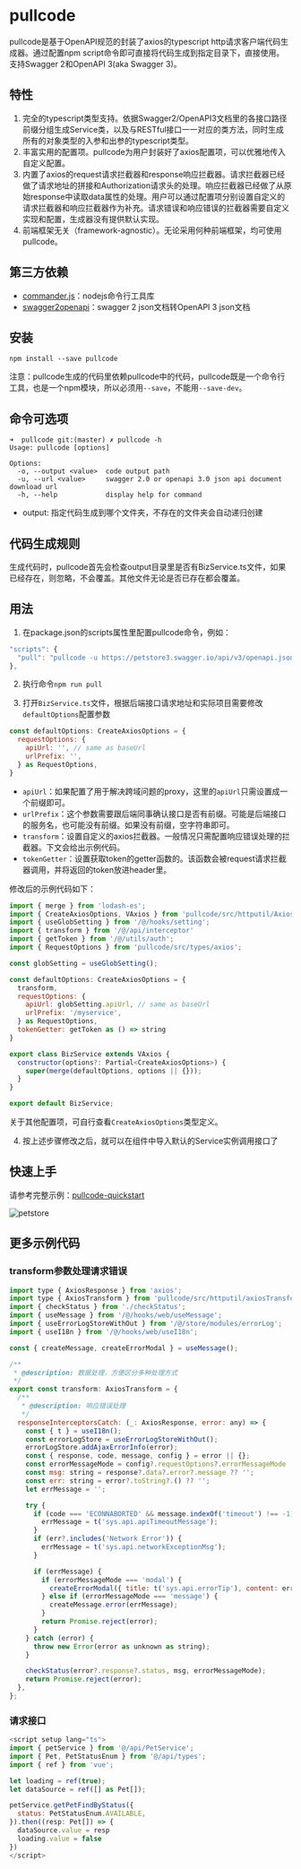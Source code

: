 # pullcode

pullcode是基于OpenAPI规范的封装了axios的typescript http请求客户端代码生成器。通过配置npm script命令即可直接将代码生成到指定目录下，直接使用。支持Swagger 2和OpenAPI 3(aka Swagger 3)。  

## 特性

1. 完全的typescript类型支持。依据Swagger2/OpenAPI3文档里的各接口路径前缀分组生成Service类，以及与RESTful接口一一对应的类方法，同时生成所有的对象类型的入参和出参的typescript类型。
2. 丰富实用的配置项。pullcode为用户封装好了axios配置项，可以优雅地传入自定义配置。
3. 内置了axios的request请求拦截器和response响应拦截器。请求拦截器已经做了请求地址的拼接和Authorization请求头的处理。响应拦截器已经做了从原始response中读取data属性的处理。用户可以通过配置项分别设置自定义的请求拦截器和响应拦截器作为补充。请求错误和响应错误的拦截器需要自定义实现和配置，生成器没有提供默认实现。
4. 前端框架无关（framework-agnostic）。无论采用何种前端框架，均可使用pullcode。

## 第三方依赖

* [commander.js](https://github.com/tj/commander.js)：nodejs命令行工具库
* [swagger2openapi](https://github.com/Mermade/oas-kit/blob/main/packages/swagger2openapi/README.md)：swagger 2 json文档转OpenAPI 3 json文档

## 安装

```shell
npm install --save pullcode
```

注意：pullcode生成的代码里依赖pullcode中的代码，pullcode既是一个命令行工具，也是一个npm模块，所以必须用`--save`，不能用`--save-dev`。

## 命令可选项

```shell
➜  pullcode git:(master) ✗ pullcode -h                                           
Usage: pullcode [options]

Options:
  -o, --output <value>  code output path
  -u, --url <value>     swagger 2.0 or openapi 3.0 json api document download url
  -h, --help            display help for command
```

* output: 指定代码生成到哪个文件夹，不存在的文件夹会自动递归创建

## 代码生成规则

生成代码时，pullcode首先会检查output目录里是否有BizService.ts文件，如果已经存在，则忽略，不会覆盖。其他文件无论是否已存在都会覆盖。

## 用法

1. 在package.json的scripts属性里配置pullcode命令，例如：

```javascript
"scripts": {
  "pull": "pullcode -u https://petstore3.swagger.io/api/v3/openapi.json -o src/api"
},
```

2. 执行命令`npm run pull`

3. 打开`BizService.ts`文件，根据后端接口请求地址和实际项目需要修改`defaultOptions`配置参数

```javascript
const defaultOptions: CreateAxiosOptions = {
  requestOptions: {
    apiUrl: '', // same as baseUrl
    urlPrefix: '',
  } as RequestOptions,
}
```

- `apiUrl`：如果配置了用于解决跨域问题的proxy，这里的`apiUrl`只需设置成一个前缀即可。
- `urlPrefix`：这个参数需要跟后端同事确认接口是否有前缀。可能是后端接口的服务名，也可能没有前缀。如果没有前缀，空字符串即可。
- `transform`：设置自定义的axios拦截器。一般情况只需配置响应错误处理的拦截器。下文会给出示例代码。
- `tokenGetter`：设置获取token的getter函数的。该函数会被request请求拦截器调用，并将返回的token放进header里。

修改后的示例代码如下：

```javascript
import { merge } from 'lodash-es';
import { CreateAxiosOptions, VAxios } from 'pullcode/src/httputil/Axios';
import { useGlobSetting } from '/@/hooks/setting';
import { transform } from '/@/api/interceptor'
import { getToken } from '/@/utils/auth';
import { RequestOptions } from 'pullcode/src/types/axios';

const globSetting = useGlobSetting();

const defaultOptions: CreateAxiosOptions = {
  transform,
  requestOptions: {
    apiUrl: globSetting.apiUrl, // same as baseUrl
    urlPrefix: '/myservice',
  } as RequestOptions,
  tokenGetter: getToken as () => string
}

export class BizService extends VAxios {
  constructor(options?: Partial<CreateAxiosOptions>) {
    super(merge(defaultOptions, options || {}));
  }
}

export default BizService;
```

关于其他配置项，可自行查看`CreateAxiosOptions`类型定义。

4. 按上述步骤修改之后，就可以在组件中导入默认的Service实例调用接口了

## 快速上手

请参考完整示例：[pullcode-quickstart](https://github.com/wubin1989/pullcode/tree/master/examples/pullcode-quickstart)

![petstore](./petstore.png)

## 更多示例代码
### transform参数处理请求错误

```javascript
import type { AxiosResponse } from 'axios';
import type { AxiosTransform } from 'pullcode/src/httputil/axiosTransform';
import { checkStatus } from './checkStatus';
import { useMessage } from '/@/hooks/web/useMessage';
import { useErrorLogStoreWithOut } from '/@/store/modules/errorLog';
import { useI18n } from '/@/hooks/web/useI18n';

const { createMessage, createErrorModal } = useMessage();

/**
 * @description: 数据处理，方便区分多种处理方式
 */
export const transform: AxiosTransform = {
  /**
   * @description: 响应错误处理
   */
  responseInterceptorsCatch: (_: AxiosResponse, error: any) => {
    const { t } = useI18n();
    const errorLogStore = useErrorLogStoreWithOut();
    errorLogStore.addAjaxErrorInfo(error);
    const { response, code, message, config } = error || {};
    const errorMessageMode = config?.requestOptions?.errorMessageMode || 'none';
    const msg: string = response?.data?.error?.message ?? '';
    const err: string = error?.toString?.() ?? '';
    let errMessage = '';

    try {
      if (code === 'ECONNABORTED' && message.indexOf('timeout') !== -1) {
        errMessage = t('sys.api.apiTimeoutMessage');
      }
      if (err?.includes('Network Error')) {
        errMessage = t('sys.api.networkExceptionMsg');
      }

      if (errMessage) {
        if (errorMessageMode === 'modal') {
          createErrorModal({ title: t('sys.api.errorTip'), content: errMessage });
        } else if (errorMessageMode === 'message') {
          createMessage.error(errMessage);
        }
        return Promise.reject(error);
      }
    } catch (error) {
      throw new Error(error as unknown as string);
    }

    checkStatus(error?.response?.status, msg, errorMessageMode);
    return Promise.reject(error);
  },
};
```

### 请求接口

```javascript
<script setup lang="ts">
import { petService } from '@/api/PetService';
import { Pet, PetStatusEnum } from '@/api/types';
import { ref } from 'vue';

let loading = ref(true);
let dataSource = ref([] as Pet[]);

petService.getPetFindByStatus({
  status: PetStatusEnum.AVAILABLE,
}).then((resp: Pet[]) => {
  dataSource.value = resp
  loading.value = false
})
</script>
```

